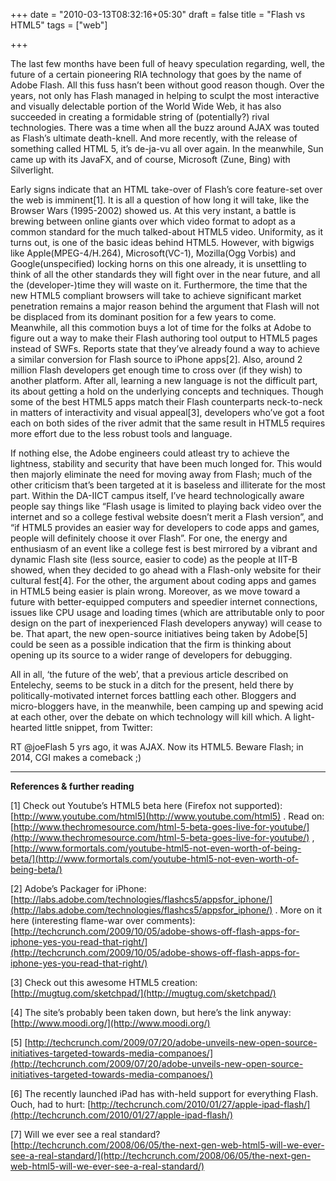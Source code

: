 +++
date = "2010-03-13T08:32:16+05:30"
draft = false
title = "Flash vs HTML5"
tags = ["web"]

+++

The last few months have been full of heavy speculation regarding, well, the future of a certain pioneering RIA technology that goes by the name of Adobe Flash. All this fuss hasn’t been without good reason though. Over the years, not only has Flash managed in helping to sculpt the most interactive and visually delectable portion of the World Wide Web, it has also succeeded in creating a formidable string of (potentially?) rival technologies. There was a time when all the buzz around AJAX was touted as Flash’s ultimate death-knell. And more recently, with the release of something called HTML 5, it’s de-ja-vu all over again. In the meanwhile, Sun came up with its JavaFX, and of course, Microsoft (Zune, Bing) with Silverlight.

Early signs indicate that an HTML take-over of Flash’s core feature-set over the web is imminent[1]. It is all a question of how long it will take, like the Browser Wars (1995-2002) showed us. At this very instant, a battle is brewing between online giants over which video format to adopt as a common standard for the much talked-about HTML5 video. Uniformity, as it turns out, is one of the basic ideas behind HTML5. However, with bigwigs like Apple(MPEG-4/H.264), Microsoft(VC-1), Mozilla(Ogg Vorbis) and Google(unspecified) locking horns on this one already, it is unsettling to think of all the other standards they will fight over in the near future, and all the (developer-)time they will waste on it. Furthermore, the time that the new HTML5 compliant browsers will take to achieve significant market penetration remains a major reason behind the argument that Flash will not be displaced from its dominant position for a few years to come.
Meanwhile, all this commotion buys a lot of time for the folks at Adobe to figure out a way to make their Flash authoring tool output to HTML5 pages instead of SWFs. Reports state that they’ve already found a way to achieve a similar conversion for Flash source to iPhone apps[2]. Also, around 2 million Flash developers get enough time to cross over (if they wish) to another platform. After all, learning a new language is not the difficult part, its about getting a hold on the underlying concepts and techniques. Though some of the best HTML5 apps match their Flash counterparts neck-to-neck in matters of interactivity and visual appeal[3], developers who’ve got a foot each on both sides of the river admit that the same result in HTML5 requires more effort due to the less robust tools and language.

If nothing else, the Adobe engineers could atleast try to achieve the lightness, stability and security that have been much longed for. This would then majorly eliminate the need for moving away from Flash; much of the other criticism that’s been targeted at it is baseless and illiterate for the most part. Within the DA-IICT campus itself, I’ve heard technologically aware people say things like “Flash usage is limited to playing back video over the internet and so a college festival website doesn’t merit a Flash version”, and “if HTML5 provides an easier way for developers to code apps and games, people will definitely choose it over Flash”. For one, the energy and enthusiasm of an event like a college fest is best mirrored by a vibrant and dynamic Flash site (less source, easier to code) as the people at IIT-B showed, when they decided to go ahead with a Flash-only website for their cultural fest[4]. For the other, the argument about coding apps and games in HTML5 being easier is plain wrong. Moreover, as we move toward a future with better-equipped computers and speedier internet connections, issues like CPU usage and loading times (which are attributable only to poor design on the part of inexperienced Flash developers anyway) will cease to be. That apart, the new open-source initiatives being taken by Adobe[5] could be seen as a possible indication that the firm is thinking about opening up its source to a wider range of developers for debugging.

All in all, ‘the future of the web’, that a previous article described on Entelechy, seems to be stuck in a ditch for the present, held there by politically-motivated internet forces battling each other. Bloggers and micro-bloggers have, in the meanwhile, been camping up and spewing acid at each other, over the debate on which technology will kill which. A light-hearted little snippet, from Twitter:

RT @joeFlash 5 yrs ago, it was AJAX. Now its HTML5. Beware Flash; in 2014, CGI makes a comeback ;)

---

**References & further reading**

[1] Check out Youtube’s HTML5 beta here (Firefox not supported): [http://www.youtube.com/html5](http://www.youtube.com/html5) . Read on: [http://www.thechromesource.com/html-5-beta-goes-live-for-youtube/](http://www.thechromesource.com/html-5-beta-goes-live-for-youtube/) , [http://www.formortals.com/youtube-html5-not-even-worth-of-being-beta/](http://www.formortals.com/youtube-html5-not-even-worth-of-being-beta/)

[2] Adobe’s Packager for iPhone: [http://labs.adobe.com/technologies/flashcs5/appsfor_iphone/](http://labs.adobe.com/technologies/flashcs5/appsfor_iphone/) . More on it here (interesting flame-war over comments): [http://techcrunch.com/2009/10/05/adobe-shows-off-flash-apps-for-iphone-yes-you-read-that-right/](http://techcrunch.com/2009/10/05/adobe-shows-off-flash-apps-for-iphone-yes-you-read-that-right/)

[3] Check out this awesome HTML5 creation: [http://mugtug.com/sketchpad/](http://mugtug.com/sketchpad/)

[4] The site’s probably been taken down, but here’s the link anyway: [http://www.moodi.org/](http://www.moodi.org/)

[5] [http://techcrunch.com/2009/07/20/adobe-unveils-new-open-source-initiatives-targeted-towards-media-companoes/](http://techcrunch.com/2009/07/20/adobe-unveils-new-open-source-initiatives-targeted-towards-media-companoes/)

[6] The recently launched iPad has with-held support for everything Flash. Ouch, had to hurt: [http://techcrunch.com/2010/01/27/apple-ipad-flash/](http://techcrunch.com/2010/01/27/apple-ipad-flash/)

[7] Will we ever see a real standard? [http://techcrunch.com/2008/06/05/the-next-gen-web-html5-will-we-ever-see-a-real-standard/](http://techcrunch.com/2008/06/05/the-next-gen-web-html5-will-we-ever-see-a-real-standard/)
